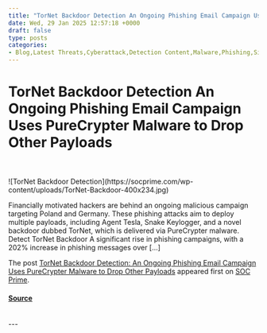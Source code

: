 ```yaml
---
title: "TorNet Backdoor Detection An Ongoing Phishing Email Campaign Uses PureCrypter Malware to Drop Other Payloads"
date: Wed, 29 Jan 2025 12:57:18 +0000
draft: false
type: posts
categories: 
- Blog,Latest Threats,Cyberattack,Detection Content,Malware,Phishing,Sigma,SOC Prime Platform,Threat Detection Marketplace,Threat Hunting Content
---
```

# TorNet Backdoor Detection An Ongoing Phishing Email Campaign Uses PureCrypter Malware to Drop Other Payloads

<br/>

<br/>
![TorNet Backdoor Detection](https://socprime.com/wp-content/uploads/TorNet-Backdoor-400x234.jpg)

Financially motivated hackers are behind an ongoing malicious campaign targeting Poland and Germany. These phishing attacks aim to deploy multiple payloads, including Agent Tesla, Snake Keylogger, and a novel backdoor dubbed TorNet, which is delivered via PureCrypter malware.  Detect TorNet Backdoor A significant rise in phishing campaigns, with a 202% increase in phishing messages over \[…\]

The post [TorNet Backdoor Detection: An Ongoing Phishing Email Campaign Uses PureCrypter Malware to Drop Other Payloads](https://socprime.com/blog/tornet-backdoor-detection/) appeared first on [SOC Prime](https://socprime.com).

#### [Source](https://socprime.com/blog/tornet-backdoor-detection/)

<br/>
---
